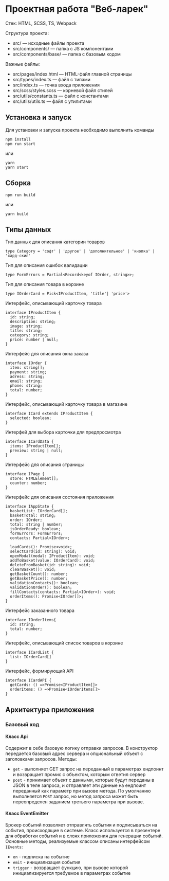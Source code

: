 # Проектная работа "Веб-ларек"

Стек: HTML, SCSS, TS, Webpack

Структура проекта:
- src/ — исходные файлы проекта
- src/components/ — папка с JS компонентами
- src/components/base/ — папка с базовым кодом

Важные файлы:
- src/pages/index.html — HTML-файл главной страницы
- src/types/index.ts — файл с типами
- src/index.ts — точка входа приложения
- src/scss/styles.scss — корневой файл стилей
- src/utils/constants.ts — файл с константами
- src/utils/utils.ts — файл с утилитами

## Установка и запуск
Для установки и запуска проекта необходимо выполнить команды

```
npm install
npm run start
```

или

```
yarn
yarn start
```
## Сборка

```
npm run build
```

или

```
yarn build
```
## Типы данных 

Тип данных для описания категории товаров
```
type Category = 'софт' | 'другое' | 'дополнительное' | 'кнопка' | 'хард-скил'
```
Тип для описания ошибок валидации
```
type FormErrors = Partial<Record<keyof IOrder, string>>;
```
Тип для описания товара в корзине 
```
type IOrderCard = Pick<IProductItem, 'title'| 'price'>
```
Интерфейс, описывающий карточку товара
```
interface IProductItem {
  id: string;
  description: string;
  image: string;
  title: string;
  category: string;
  price: number | null;
}
```
Интерфейс для описания окна заказа 
```
interface IOrder {
  item: string[];
  payment: string;
  adress: string;
  email: string;
  phone: string;
  total: number;
}
```
Интерфейс, описывающий карточку товара в магазине
```
interface ICard extends IProductItem {
  selected: boolean;
}
```
Интерфей для выбора карточки для предпросмотра
```
interface ICardData {
  items: IProductItem[];
  preview: string | null;
}
```
Интерфейс для описания страницы 
```
interface IPage {
  store: HTMLElement[];
  counter: number;
}
```

Интерфейс для описания состояния приложения
```
interface IAppState {
  basketList: IOrderCard[];
  basketTotal: string;
  order: IOrder;
  total: string | number;
  isOrderReady: boolean;
  formErrors: FormErrors;
  contacts: Partial<IOrder>;
  
  loadCards(): Promise<void>;
  selectCard(id: string): void;
  openModal(modal: IProductItem): void;
  addToBasket(value: IOrderCard): void;
  deleteFromBasket(id: string): void;
  clearBasket(): void;
  getBasketCount(): number;
  getBasketPrice(): number;
  validationContacts(): boolean;
  validationOrder(): boolean;
  fillContacts(contacts: Partial<IOrder>): void;
  orderItems(): Promise<IOrder[]>;
}
```
Интерфейс заказанного товара
```
interface IOrderItems{
  id: string;
  total: number;
}
```
Интерфейс, описывающий список товаров в корзине
```
interface ICardList {
  list: IOrderCard[]
}
```
Интерфейс, формирующий API
```
interface ICardAPI {
  getCards: () =>Promise<IProductItem[]>
  orderItems: () =>Promise<IOrderItems[]>
}
```
## Архитектура приложения

### Базовый код

#### Класс Api
Содержит в себе базовую логику отправки запросов. В конструктор передается базовый адрес сервера и опциональный объект с заголовками запросов.
Методы: 
- `get` - выполняет GET запрос на переданный в параметрах ендпоинт и возвращает промис с объектом, которым ответил сервер
- `post` - принимает объект с данными, которые будут переданы в JSON в теле запроса, и отправляет эти данные на ендпоинт переданный как параметр при вызове метода. По умолчанию выполняется `POST` запрос, но метод запроса может быть переопределен заданием третьего параметра при вызове.

#### Класс EventEmitter
Брокер событий позволяет отправлять события и подписываться на события, происходящие в системе. Класс используется в презентере для обработки событий и в слоях приложения для генерации событий.  
Основные методы, реализуемые классом описаны интерфейсом `IEvents`:
- `on` - подписка на событие
- `emit` - инициализация события
- `trigger` - возвращает функцию, при вызове которой инициализируется требуемое в параметрах событие   

